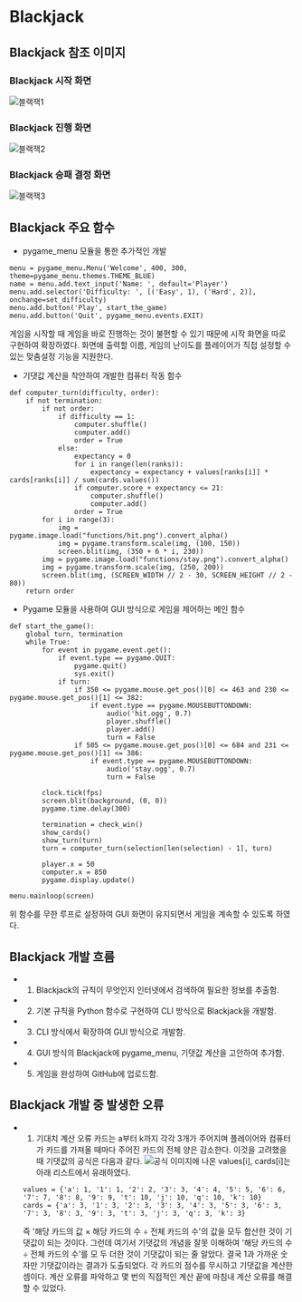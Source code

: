 # Blackjack

## Blackjack 참조 이미지

### Blackjack 시작 화면
![블랙잭1](https://user-images.githubusercontent.com/57312000/135707257-1c4f9282-5261-409c-a23e-730a5972abec.PNG)

### Blackjack 진행 화면
![블랙잭2](https://user-images.githubusercontent.com/57312000/135707259-c062cd59-6959-48db-ad79-c4d988d735d5.PNG)

### Blackjack 승패 결정 화면
![블랙잭3](https://user-images.githubusercontent.com/57312000/135707261-2f7244ba-1d51-4568-9b54-de2fad823f98.PNG)

## Blackjack 주요 함수

+ pygame_menu 모듈을 통한 추가적인 개발
```
menu = pygame_menu.Menu('Welcome', 400, 300, theme=pygame_menu.themes.THEME_BLUE)
name = menu.add.text_input('Name: ', default='Player')
menu.add.selector('Difficulty: ', [('Easy', 1), ('Hard', 2)], onchange=set_difficulty)
menu.add.button('Play', start_the_game)
menu.add.button('Quit', pygame_menu.events.EXIT)
```
게임을 시작할 때 게임을 바로 진행하는 것이 불편할 수 있기 때문에 시작 화면을 따로 구현하여 확장하였다. 화면에 출력할 이름, 게임의 난이도를 플레이어가 직접 설정할 수 있는 맞춤설정 기능을 지원한다.

+ 기댓값 계산을 착안하여 개발한 컴퓨터 작동 함수
```
def computer_turn(difficulty, order):
    if not termination:
        if not order:
            if difficulty == 1:
                computer.shuffle()
                computer.add()
                order = True
            else:
                expectancy = 0
                for i in range(len(ranks)):
                    expectancy = expectancy + values[ranks[i]] * cards[ranks[i]] / sum(cards.values())
                if computer.score + expectancy <= 21:
                    computer.shuffle()
                    computer.add()
                order = True
        for i in range(3):
            img = pygame.image.load("functions/hit.png").convert_alpha()
            img = pygame.transform.scale(img, (100, 150))
            screen.blit(img, (350 + 6 * i, 230))
        img = pygame.image.load("functions/stay.png").convert_alpha()
        img = pygame.transform.scale(img, (250, 200))
        screen.blit(img, (SCREEN_WIDTH // 2 - 30, SCREEN_HEIGHT // 2 - 80))
    return order
```

+ Pygame 모듈을 사용하여 GUI 방식으로 게임을 제어하는 메인 함수
```
def start_the_game():
    global turn, termination
    while True:
        for event in pygame.event.get():
            if event.type == pygame.QUIT:
                pygame.quit()
                sys.exit()
            if turn:
                if 350 <= pygame.mouse.get_pos()[0] <= 463 and 230 <= pygame.mouse.get_pos()[1] <= 382:
                    if event.type == pygame.MOUSEBUTTONDOWN:
                        audio('hit.ogg', 0.7)
                        player.shuffle()
                        player.add()
                        turn = False
                if 505 <= pygame.mouse.get_pos()[0] <= 684 and 231 <= pygame.mouse.get_pos()[1] <= 386:
                    if event.type == pygame.MOUSEBUTTONDOWN:
                        audio('stay.ogg', 0.7)
                        turn = False

        clock.tick(fps)
        screen.blit(background, (0, 0))
        pygame.time.delay(300)

        termination = check_win()
        show_cards()
        show_turn(turn)
        turn = computer_turn(selection[len(selection) - 1], turn)

        player.x = 50
        computer.x = 850
        pygame.display.update()
        
menu.mainloop(screen)
```
위 함수를 무한 루프로 설정하여 GUI 화면이 유지되면서 게임을 계속할 수 있도록 하였다.

## Blackjack 개발 흐름

  + 1. Blackjack의 규칙이 무엇인지 인터넷에서 검색하여 필요한 정보를 추출함.
  + 2. 기본 규칙을 Python 함수로 구현하여 CLI 방식으로 Blackjack을 개발함.
  + 3. CLI 방식에서 확장하여 GUI 방식으로 개발함.
  + 4. GUI 방식의 Blackjack에 pygame_menu, 기댓값 계산을 고안하여 추가함.
  + 5. 게임을 완성하여 GitHub에 업로드함.

## Blackjack 개발 중 발생한 오류

  + 1. 기대치 계산 오류
    카드는 a부터 k까지 각각 3개가 주어지며 플레이어와 컴퓨터가 카드를 가져올 때마다 주어진 카드의 전체 양은 감소한다. 이것을 고려했을 때 기댓값의 공식은 다음과 같다.
    ![공식](https://user-images.githubusercontent.com/57312000/135707659-58eaec5a-7c47-4c48-9138-726c72f26374.PNG)
    이미지에 나온 values[i], cards[i]는 아래 리스트에서 유래하였다.
    ```
    values = {'a': 1, '1': 1, '2': 2, '3': 3, '4': 4, '5': 5, '6': 6, '7': 7, '8': 8, '9': 9, 't': 10, 'j': 10, 'q': 10, 'k': 10}
    cards = {'a': 3, '1': 3, '2': 3, '3': 3, '4': 3, '5': 3, '6': 3, '7': 3, '8': 3, '9': 3, 't': 3, 'j': 3, 'q': 3, 'k': 3}
    ```
    즉 '해당 카드의 값 × 해당 카드의 수 ÷ 전체 카드의 수'의 값을 모두 합산한 것이 기댓값이 되는 것이다. 그런데 여기서 기댓값의 개념을 잘못 이해하여 '해당 카드의 수 ÷ 전체 카드의 수'를 모     두 더한 것이 기댓값이 되는 줄 알았다. 결국 1과 가까운 숫자만 기댓값이라는 결과가 도출되었다. 각 카드의 점수를 무시하고 기댓값을 계산한 셈이다. 계산 오류를 파악하고 몇 번의 직접적인       계산 끝에 마침내 계산 오류를 해결할 수 있었다.
